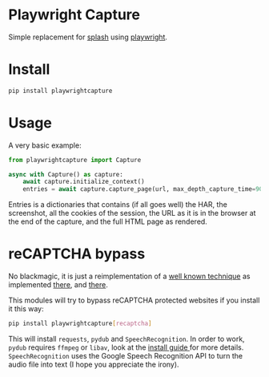 # Playwright Capture

Simple replacement for [splash](https://github.com/scrapinghub/splash) using [playwright](https://github.com/microsoft/playwright-python).

# Install

```bash
pip install playwrightcapture
```

# Usage

A very basic example:

```python
from playwrightcapture import Capture

async with Capture() as capture:
    await capture.initialize_context()
    entries = await capture.capture_page(url, max_depth_capture_time=90)
```

Entries is a dictionaries that contains (if all goes well) the HAR, the screenshot, all the cookies of the session, the URL as it is in the browser at the end of the capture, and the full HTML page as rendered.


# reCAPTCHA bypass

No blackmagic, it is just a reimplementation of a [well known technique](https://github.com/NikolaiT/uncaptcha3)
as implemented [there](https://github.com/Binit-Dhakal/Google-reCAPTCHA-v3-solver-using-playwright-python),
and [there](https://github.com/embium/solverecaptchas).

This modules will try to bypass reCAPTCHA protected websites if you install it this way:

```bash
pip install playwrightcapture[recaptcha]
```

This will install `requests`, `pydub` and `SpeechRecognition`. In order to work, `pydub`
requires `ffmpeg` or `libav`, look at the [install guide ](https://github.com/jiaaro/pydub#installation)
for more details.
`SpeechRecognition` uses the Google Speech Recognition API to turn the audio file into text (I hope you appreciate the irony).
